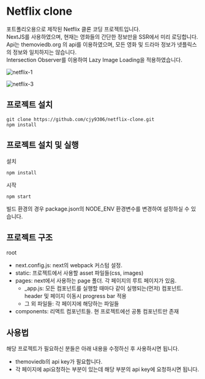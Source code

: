 # Netflix clone
포트폴리오용으로 제작된 Netflix 클론 코딩 프로젝트입니다.  
NextJS를 사용하였으며, 현재는 영화들의 간단한 정보만을 SSR에서 미리 로딩합니다.  
Api는 themoviedb.org 의 api를 이용하였으며, 모든 영화 및 드라마 정보가 넷플릭스의 정보와 일치하지는 않습니다.  
Intersection Observer를 이용하여 Lazy Image Loading을 적용하였습니다.  

![netflix-1](https://user-images.githubusercontent.com/7731519/80943555-6d2e3b00-8e22-11ea-984c-b68053a1d244.png)

![netflix-3](https://user-images.githubusercontent.com/7731519/80943568-74554900-8e22-11ea-9a86-b55d8b53ff7d.png)

## 프로젝트 설치
```
git clone https://github.com/cjy9306/netflix-clone.git
npm install
```

## 프로젝트 설치 및 실행
설치
```
npm install
```

시작
```
npm start
```
빌드 환경의 경우 package.json의 NODE_ENV 환경변수를 변경하여 설정하실 수 있습니다.

## 프로젝트 구조
root
 - next.config.js: next의 webpack 커스텀 설정. 
 - static: 프로젝트에서 사용할 asset 파일들(css, images)
 - pages: next에서 사용하는 page 폴더. 각 페이지의 루트 페이지가 있음.
   - _app.js: 모든 컴포넌트를 실행할 때마다 같이 실행되는(먼저) 컴포넌트. header 및 페이지 이동시 progress bar 적용
   - 그 외 파일들: 각 페이지에 해당하는 파일들
 - components: 리액트 컴포넌트들. 현 프로젝트에선 공통 컴포넌트만 존재
 
## 사용법
해당 프로젝트가 필요하신 분들은 아래 내용을 수정하신 후 사용하시면 됩니다.
- themoviedb의 api key가 필요합니다. 
- 각 페이지에 api요청하는 부분이 있는데 해당 부분의 api key에 요청하시면 됩니다.
